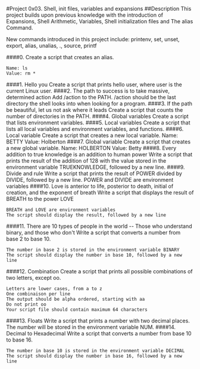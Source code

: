 

#Project 0x03. Shell, init files, variables and expansions ##Description This project builds upon previous knowledge with the introduction of Expansions, Shell Arithmetic, Variables, Shell initialization files and The alias Command.

New commands introduced in this project include: printenv, set, unset, export, alias, unalias, ., source, printf

####0.<o> Create a script that creates an alias.

    Name: ls
    Value: rm *

####1. Hello you Create a script that prints hello user, where user is the current Linux user. ####2. The path to success is to take massive, determined action Add /action to the PATH. /action should be the last directory the shell looks into when looking for a program. ####3. If the path be beautiful, let us not ask where it leads Create a script that counts the number of directories in the PATH. ####4. Global variables Create a script that lists environment variables. ####5. Local variables Create a script that lists all local variables and environment variables, and functions. ####6. Local variable Create a script that creates a new local variable. Name: BETTY Value: Holberton ####7. Global variable Create a script that creates a new global variable. Name: HOLBERTON Value: Betty ####8. Every addition to true knowledge is an addition to human power Write a script that prints the result of the addition of 128 with the value stored in the environment variable TRUEKNOWLEDGE, followed by a new line. ####9. Divide and rule Write a script that prints the result of POWER divided by DIVIDE, followed by a new line. POWER and DIVIDE are environment variables ####10. Love is anterior to life, posterior to death, initial of creation, and the exponent of breath Write a script that displays the result of BREATH to the power LOVE

    BREATH and LOVE are environment variables
    The script should display the result, followed by a new line

####11. There are 10 types of people in the world -- Those who understand binary, and those who don't Write a script that converts a number from base 2 to base 10.

    The number in base 2 is stored in the environment variable BINARY
    The script should display the number in base 10, followed by a new line

####12. Combination Create a script that prints all possible combinations of two letters, except oo.

    Letters are lower cases, from a to z
    One combinaison per line
    The output should be alpha ordered, starting with aa
    Do not print oo
    Your script file should contain maximum 64 characters

####13. Floats Write a script that prints a number with two decimal places. The number will be stored in the environment variable NUM. ####14. Decimal to Hexadecimal Write a script that converts a number from base 10 to base 16.

    The number in base 10 is stored in the environment variable DECIMAL
    The script should display the number in base 16, followed by a new line

